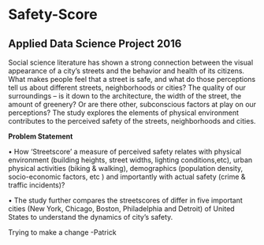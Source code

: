 # Safety-Score
## Applied Data Science Project 2016

Social science literature has shown a strong connection between the visual appearance of a city’s streets and the behavior and health of its citizens. What makes people feel that a street is safe, and what do those perceptions tell us about different streets, neighborhoods or cities? The quality of our surroundings – is it down to the architecture, the width of the street, the amount of greenery? Or are there other, subconscious factors at play on our perceptions?
The study explores the elements of physical environment contributes to the perceived safety of the streets, neighborhoods and cities.  

**Problem Statement** 

•	How ‘Streetscore’ a measure of perceived safety relates with physical environment (building heights, street widths, lighting conditions,etc), urban physical activities (biking & walking), demographics (population density, socio-economic factors, etc ) and importantly with actual safety (crime & traffic incidents)?

•	The study further compares the streetscores of differ in five important cities (New York, Chicago, Boston, Philadelphia and Detroit) of United States to understand the dynamics of city’s safety.  


Trying to make a change -Patrick